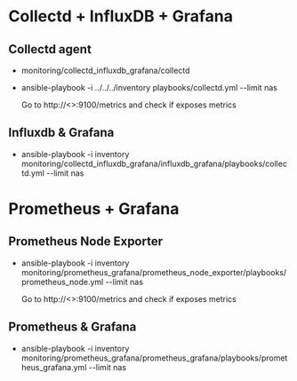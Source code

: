 # Collectd + InfluxDB + Grafana

## Collectd agent
* monitoring/collectd_influxdb_grafana/collectd
* ansible-playbook -i ../../../inventory playbooks/collectd.yml --limit nas

   Go to http://<<ip>>:9100/metrics and check if exposes metrics

## Influxdb & Grafana
* ansible-playbook -i inventory monitoring/collectd_influxdb_grafana/influxdb_grafana/playbooks/collectd.yml --limit nas

# Prometheus + Grafana

## Prometheus Node Exporter
* ansible-playbook -i inventory monitoring/prometheus_grafana/prometheus_node_exporter/playbooks/prometheus_node.yml --limit nas

     Go to http://<<ip>>:9100/metrics and check if exposes metrics

## Prometheus & Grafana
* ansible-playbook -i inventory monitoring/prometheus_grafana/prometheus_grafana/playbooks/prometheus_grafana.yml --limit nas